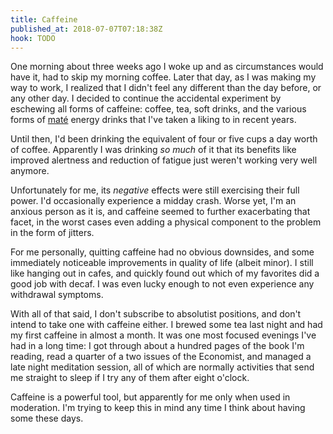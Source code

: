 ```yaml
---
title: Caffeine
published_at: 2018-07-07T07:18:38Z
hook: TODO
---
```


One morning about three weeks ago I woke up and as
circumstances would have it, had to skip my morning coffee.
Later that day, as I was making my way to work, I realized
that I didn't feel any different than the day before, or
any other day. I decided to continue the accidental
experiment by eschewing all forms of caffeine: coffee, tea,
soft drinks, and the various forms of [maté][mate] energy
drinks that I've taken a liking to in recent years.

Until then, I'd been drinking the equivalent of four or
five cups a day worth of coffee. Apparently I was drinking
_so much_ of it that its benefits like improved alertness
and reduction of fatigue just weren't working very well
anymore.

Unfortunately for me, its _negative_ effects were still
exercising their full power. I'd occasionally experience a
midday crash. Worse yet, I'm an anxious person as it is,
and caffeine seemed to further exacerbating that facet, in
the worst cases even adding a physical component to the
problem in the form of jitters.

For me personally, quitting caffeine had no obvious
downsides, and some immediately noticeable improvements
in quality of life (albeit minor). I still like hanging out
in cafes, and quickly found out which of my favorites did a
good job with decaf. I was even lucky enough to not even
experience any withdrawal symptoms.

With all of that said, I don't subscribe to absolutist
positions, and don't intend to take one with caffeine
either. I brewed some tea last night and had my first
caffeine in almost a month. It was one most focused
evenings I've had in a long time: I got through about a
hundred pages of the book I'm reading, read a quarter of a
two issues of the Economist, and managed a late night
meditation session, all of which are normally activities
that send me straight to sleep if I try any of them after
eight o'clock.

Caffeine is a powerful tool, but apparently for me only
when used in moderation. I'm trying to keep this in mind
any time I think about having some these days.

[mate]: https://en.wikipedia.org/wiki/Mate_(drink)

